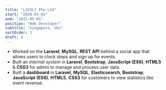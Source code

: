 ```yaml
---
title: "LIV3LY Pte Ltd"
start: "2020-03-01"
end: "2021-05-01"
position: "Web Developer"
subtitle: "Singapore, Ubi"
sortOrder: 3
draft: 0
---
```


- Worked on the **Laravel**, **MySQL**, **REST** **API** behind a social app that allows users to clock steps and sign up for events.
- Built an *internal system* in **Laravel**, **Bootstrap**, **JavaScript (ES6)**, **HTML5** & **CSS3** for admin to manage and process user data.
- Built a **dashboard** in **Laravel**, **MySQL**, **Elasticsearch**, **Bootstrap**, **JavaScript (ES6)**, **HTML5**, **CSS3** for customers to view statistics like event revenue.